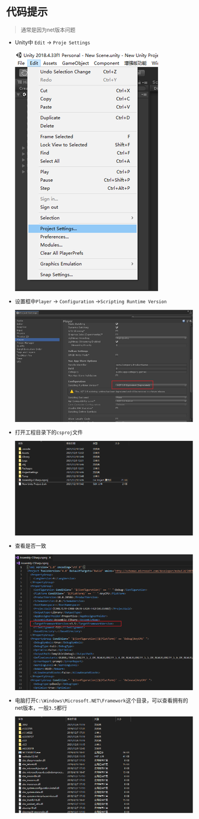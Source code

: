 # 代码提示

> 通常是因为net版本问题

-   Unity中 `Edit` → `Proje Settings`

    ![](file/image_zC9TnNpmeJ.png)
-   设置框中`Player` → `Configuration` →`Scripting Runtime Version`

    ![](file/image_WO14F4s05E.png)
-   打开工程目录下的`csproj`文件

    ![](file/image_T-byFVZ4xl.png)
-   查看是否一致

    ![](file/image_oa9V0d_s54.png)
-   电脑打开`C:\Windows\Microsoft.NET\Framework`这个目录，可以查看拥有的net版本，一般`3.5`都行

    ![](file/image_cEp-ga3vAt.png)
